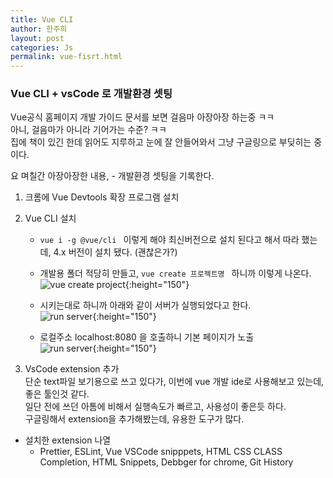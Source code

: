 ```yaml
---
title: Vue CLI
author: 한주희
layout: post
categories: Js
permalink: vue-fisrt.html
---
```

### Vue CLI + vsCode 로 개발환경 셋팅  
Vue공식 홈페이지 개발 가이드 문서를 보면 걸음마 아장아장 하는중 ㅋㅋ  
아니, 걸음마가 아니라 기어가는 수준? ㅋㅋ  
집에 책이 있긴 한데 읽어도 지루하고 눈에 잘 안들어와서 그냥 구글링으로 부딪히는 중이다.

요 며칠간 아장아장한 내용, - 개발환경 셋팅을 기록한다.

1. 크롬에 Vue Devtools 확장 프로그램 설치

2. Vue CLI 설치  
   * ```vue i -g @vue/cli ``` 이렇게 해야 최신버전으로 설치 된다고 해서 따라 했는데, 4.x 버전이 설치 됐다. (괜찮은가?)  
  
   * 개발용 폴더 적당히 만들고, ```vue create 프로젝트명 ``` 하니까 이렇게 나온다.  
     ![vue create project]({{site.baseurl}}/assets/img/js/create-project.png){:height="150"}

   * 시키는대로 하니까 아래와 같이 서버가 실행되었다고 한다.  
     ![run server]({{site.baseurl}}/assets/img/js/runserve.png){:height="150"}

   * 로컬주소 localhost:8080 을 호출하니 기본 페이지가 노출  
     ![run server]({{site.baseurl}}/assets/img/js/basicPage.png){:height="150"}
     

3. VsCode extension 추가  
   단순 text파일 보기용으로 쓰고 있다가, 이번에 vue 개발 ide로 사용해보고 있는데, 좋은 툴인것 같다.  
   일단 전에 쓰던 아톰에 비해서 실행속도가 빠르고, 사용성이 좋은듯 하다.  
   구글링해서 extension을 추가해봤는데, 유용한 도구가 많다.  

  * 설치한 extension 나열  
    - Prettier, ESLint, Vue VSCode snipppets, HTML CSS CLASS Completion, HTML Snippets, Debbger for chrome, Git History